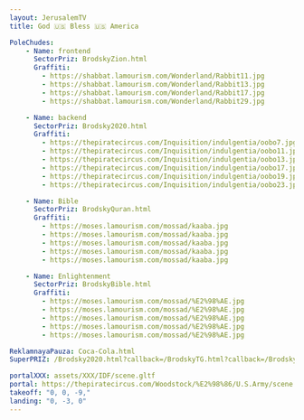 ```yaml
---
layout: JerusalemTV
title: God 🇺🇸 Bless 🇺🇸 America

PoleChudes:
    - Name: frontend
      SectorPriz: BrodskyZion.html
      Graffiti:
        - https://shabbat.lamourism.com/Wonderland/Rabbit11.jpg
        - https://shabbat.lamourism.com/Wonderland/Rabbit13.jpg
        - https://shabbat.lamourism.com/Wonderland/Rabbit17.jpg
        - https://shabbat.lamourism.com/Wonderland/Rabbit29.jpg

    - Name: backend
      SectorPriz: Brodsky2020.html
      Graffiti:
        - https://thepiratecircus.com/Inquisition/indulgentia/oobo7.jpg
        - https://thepiratecircus.com/Inquisition/indulgentia/oobo11.jpg
        - https://thepiratecircus.com/Inquisition/indulgentia/oobo13.jpg
        - https://thepiratecircus.com/Inquisition/indulgentia/oobo17.jpg
        - https://thepiratecircus.com/Inquisition/indulgentia/oobo19.jpg
        - https://thepiratecircus.com/Inquisition/indulgentia/oobo23.jpg

    - Name: Bible
      SectorPriz: BrodskyQuran.html
      Graffiti:
        - https://moses.lamourism.com/mossad/kaaba.jpg
        - https://moses.lamourism.com/mossad/kaaba.jpg
        - https://moses.lamourism.com/mossad/kaaba.jpg
        - https://moses.lamourism.com/mossad/kaaba.jpg
        - https://moses.lamourism.com/mossad/kaaba.jpg

    - Name: Enlightenment
      SectorPriz: BrodskyBible.html
      Graffiti:
        - https://moses.lamourism.com/mossad/%E2%98%AE.jpg
        - https://moses.lamourism.com/mossad/%E2%98%AE.jpg
        - https://moses.lamourism.com/mossad/%E2%98%AE.jpg
        - https://moses.lamourism.com/mossad/%E2%98%AE.jpg
        - https://moses.lamourism.com/mossad/%E2%98%AE.jpg

ReklamnayaPauza: Coca-Cola.html
SuperPRIZ: /Brodsky2020.html?callback=/BrodskyTG.html?callback=/BrodskyBrussels.html?callback=/BrodskyAmsterdam.html?callback=/BrodskyParis.html?callback=/Brodsky2023.html?callback=/BrodskyJerusalem.html?callback=/Brodsky%2023.html?callback=https://moses.lamourism.com

portalXXX: assets/XXX/IDF/scene.gltf
portal: https://thepiratecircus.com/Woodstock/%E2%98%86/U.S.Army/scene.gltf
takeoff: "0, 0, -9,"
landing: "0, -3, 0"
---
```

